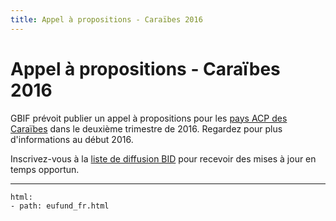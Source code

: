 ```yaml
---
title: Appel à propositions - Caraïbes 2016
---
```

# Appel à propositions - Caraïbes 2016

GBIF prévoit publier un appel à propositions pour les [pays ACP des Caraïbes](https://ec.europa.eu/europeaid/regions/african-caribbean-and-pacific-acp-region_en) dans le deuxième trimestre de 2016. Regardez pour plus d'informations au début 2016.

Inscrivez-vous à la [liste de diffusion BID](http://#) pour recevoir des mises à jour en temps opportun.


------

```styledYaml
html:
- path: eufund_fr.html
```